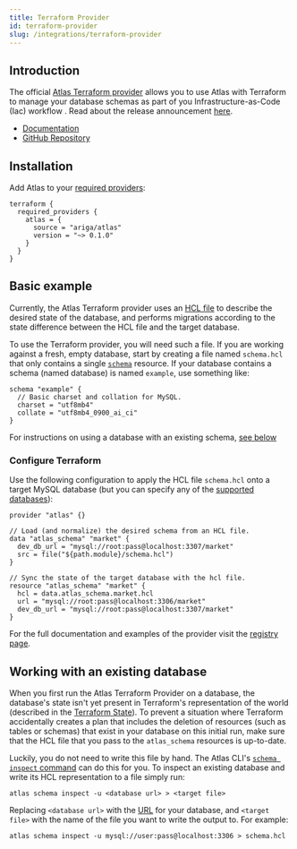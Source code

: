 ```yaml
---
title: Terraform Provider
id: terraform-provider
slug: /integrations/terraform-provider
---
```

## Introduction

The official [Atlas Terraform provider](https://registry.terraform.io/providers/ariga/atlas/latest)
allows you to use Atlas with Terraform to manage your database schemas as part of you Infrastructure-as-Code (Iac)
workflow . Read about the release announcement [here](https://atlasgo.io/blog/2022/05/04/announcing-terraform-provider).
* [Documentation](https://registry.terraform.io/providers/ariga/atlas/latest/docs)
* [GitHub Repository](https://github.com/ariga/terraform-provider-atlas)

## Installation
Add Atlas to your [required providers](https://www.terraform.io/language/providers/requirements#requiring-providers):
```hcl
terraform {
  required_providers {
    atlas = {
      source = "ariga/atlas"
      version = "~> 0.1.0"
    }
  }
}
```

## Basic example

Currently, the Atlas Terraform provider uses an [HCL file](/atlas-schema/sql.mdx) to describe the
desired state of the database, and performs migrations according to the state difference
between the HCL file and the target database.

To use the Terraform provider, you will need such a file. If you are working against a fresh,
empty database, start by creating a file named `schema.hcl` that only contains a single [`schema`](/atlas-schema/sql.mdx#schema)
resource. If your database contains a schema (named database) is named `example`, use something like:

```hcl
schema "example" {
  // Basic charset and collation for MySQL.
  charset = "utf8mb4"
  collate = "utf8mb4_0900_ai_ci"
}
```

For instructions on using a database with an existing schema, [see below](#working-with-an-existing-database)

### Configure Terraform

Use the following configuration to apply the HCL file `schema.hcl` onto a target MySQL
database (but you can specify any of the [supported databases](https://github.com/ariga/atlas#supported-databases)):

```hcl title="main.tf"
provider "atlas" {}

// Load (and normalize) the desired schema from an HCL file.
data "atlas_schema" "market" {
  dev_db_url = "mysql://root:pass@localhost:3307/market"
  src = file("${path.module}/schema.hcl")
}

// Sync the state of the target database with the hcl file.
resource "atlas_schema" "market" {
  hcl = data.atlas_schema.market.hcl
  url = "mysql://root:pass@localhost:3306/market"
  dev_db_url = "mysql://root:pass@localhost:3307/market"
}
```

For the full documentation and examples of the provider visit the [registry page](https://registry.terraform.io/providers/ariga/atlas/latest/docs).

## Working with an existing database

When you first run the Atlas Terraform Provider on a database, the database's state isn't yet present
in Terraform's representation of the world (described in the [Terraform State](https://www.terraform.io/language/state)).
To prevent a situation where Terraform accidentally creates a plan that includes the deletion of resources (such as tables or
schemas) that exist in your database on this initial run, make sure that the HCL file that you pass to the `atlas_schema`
resources is up-to-date.

Luckily, you do not need to write this file by hand. The Atlas CLI's [`schema inspect` command](https://atlasgo.io/cli-reference#atlas-schema-inspect)
can do this for you. To inspect an existing database and write its HCL representation to a file simply run:
```
atlas schema inspect -u <database url> > <target file>
```
Replacing `<database url>` with the [URL](http://localhost:3000/cli/url) for your database, and `<target file>`
with the name of the file you want to write the output to. For example:
```
atlas schema inspect -u mysql://user:pass@localhost:3306 > schema.hcl
```
